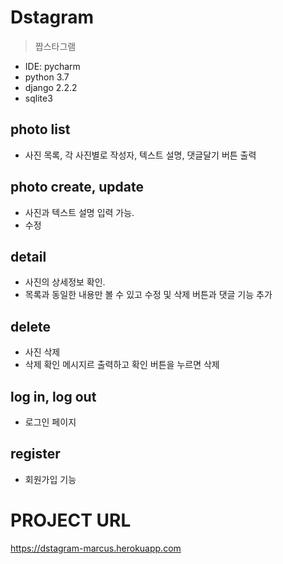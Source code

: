 Dstagram
==========

> 짭스타그램 

- IDE: pycharm
- python 3.7
- django 2.2.2
- sqlite3

photo list
------------
- 사진 목록, 각 사진별로 작성자, 텍스트 설명, 댓글달기 버튼 출력

photo create, update
------------
- 사진과 텍스트 설명 입력 가능.
- 수정

detail
--------
- 사진의 상세정보 확인.
- 목록과 동일한 내용만 볼 수 있고 수정 및 삭제 버튼과 댓글 기능 추가

delete
------
- 사진 삭제
- 삭제 확인 메시지르 출력하고 확인 버튼을 누르면 삭제

log in, log out
----------------
- 로그인 페이지

register
---------
- 회원가입 기능

PROJECT URL
=============
https://dstagram-marcus.herokuapp.com

